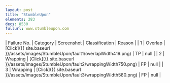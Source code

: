 ```yaml
---
layout: post
title: "StumbleUpon"
elements: 283
decs: 8530
fullurl: www.stumbleupon.com
---
```

| Failure No. | Category | Screenshot | Classification | Reason | 
| 1 | Overlap | [Click]({{ site.baseurl }}/assets/images/StumbleUpon/fault1/overlapWidth419.png) | TP | null |
| 2 | Wrapping | [Click]({{ site.baseurl }}/assets/images/StumbleUpon/fault2/wrappingWidth750.png) | FP | null |
| 3 | Wrapping | [Click]({{ site.baseurl }}/assets/images/StumbleUpon/fault3/wrappingWidth580.png) | FP | null |
